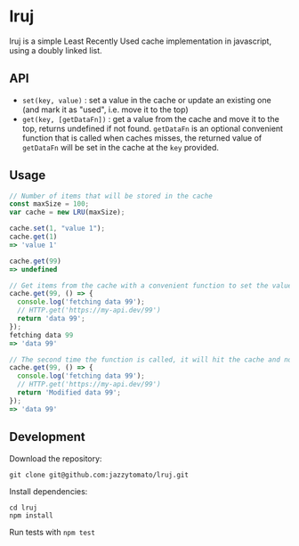 # lruj
lruj is a simple Least Recently Used cache implementation in javascript, using a doubly linked list.


## API
- `set(key, value)` : set a value in the cache or update an existing one (and mark it as "used", i.e. move it to the top)
- `get(key, [getDataFn])` : get a value from the cache and move it to the top, returns undefined if not found. `getDataFn`  is an optional convenient function that is called when caches misses, the returned value of `getDataFn` will be set in the cache at the `key` provided.

## Usage

```javascript
// Number of items that will be stored in the cache
const maxSize = 100;
var cache = new LRU(maxSize);

cache.set(1, "value 1");
cache.get(1)
=> 'value 1'

cache.get(99)
=> undefined

// Get items from the cache with a convenient function to set the value when cache entry is missing
cache.get(99, () => {
  console.log('fetching data 99');
  // HTTP.get('https://my-api.dev/99')
  return 'data 99';
});
fetching data 99
=> 'data 99'

// The second time the function is called, it will hit the cache and not execute the function passed as a parameter
cache.get(99, () => { 
  console.log('fetching data 99'); 
  // HTTP.get('https://my-api.dev/99') 
  return 'Modified data 99'; 
});
=> 'data 99'
```

## Development
Download the repository:
```
git clone git@github.com:jazzytomato/lruj.git
```
Install dependencies:
```
cd lruj
npm install
```

Run tests with `npm test`
